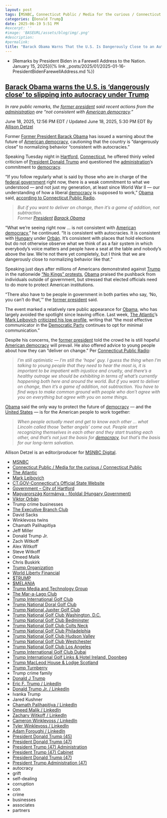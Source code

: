 ```yaml
---
layout: post
tags: [MSNBC, Connecticut Public / Media for the curious / Connecticut Public, The Atlantic, Mark Leibovich, CT.GOV-Connecticut’s Official State Website, Government – City of Hartford, Magyarország Kormánya - főoldal (Hungary Government), Viktor Orbán, Trump crime businesses, The Executive Branch Club, David Sacks, Winklevoss twins, Chamath Palihapitiya, Jeff Miller, Donald Trump Jr., Zach Witkoff, Alex Witkoff, Steve Witkoff, Omeed Malik, Chris Buskirk, Trump Organization, World Liberty Financial, $TRUMP, $MELANIA, Trump Media and Technology Group, The Mar-a-Lago Club, Trump International Golf Club, Trump National Doral Golf Club, Trump National Jupiter Golf Club, Trump National Golf Club Washington D.C., Trump National Golf Club Bedminster, Trump National Golf Club Colts Neck, Trump National Golf Club Philadelphia, Trump National Golf Club Hudson Valley, Trump National Golf Club Westchester, Trump National Golf Club Los Angeles, Trump International Golf Club Dubai, Trump International Golf Links & Hotel Ireland Doonbeg, Trump MacLeod House & Lodge Scotland, Trump Turnberry, Trump crime family, Donald J Trump, Eric F. Trump / LinkedIn, Donald Trump Jr. / LinkedIn, Ivanka Trump, Jared Kushner, Chamath Palihapitiya / LinkedIn, Omeed Malik / LinkedIn, Zachary Witkoff / LinkedIn, Cameron Winklevoss / LinkedIn, Tyler Winklevoss / LinkedIn, Adam Foroughi / LinkedIn, President Donald Trump (45), President Donald Trump (47), President Trump (47) Administration, President Trump (47) Cabinet, President Donald Trump (47), President Trump Administration (47), autocracy, grift, self-dealing, corruption, con, crime, businesses, associates, partners]
categories: [Donald Trump]
date: 2025-06-19 5:51 PM
#excerpt: ''
#image: 'BASEURL/assets/blog/img/.png'
#description:
#permalink:
title: "Barack Obama Warns That the U.S. Is Dangerously Close to an Autocracy"
---
```



- [Remarks by President Biden in a Farewell Address to the Nation. January 15, 2025]({% link _posts/2025/01/2025-01-16-PresidentBidenFarewellAddress.md %})

## [Barack Obama warns the U.S. is ‘dangerously close’ to slipping into autocracy under Trump](https://www.msnbc.com/top-stories/latest/barack-obama-trump-speech-trump-autocracy-rcna213729)

*In rare public remarks, the [former president](https://obamawhitehouse.archives.gov/) said recent actions from the [administration](https://www.whitehouse.gov/administration/) are “not consistent with [American democracy](https://constitution.congress.gov/).”*

June 18, 2025, 12:56 PM EDT / Updated June 18, 2025, 5:30 PM EDT
By [Allison Detzel](https://www.msnbc.com/author/allison-detzel-ncpn1310186)

Former [Former President Barack Obama](https://www.msnbc.com/msnbc/watch/obama-imagine-if-i-had-done-any-of-this-236665413569) has issued a warning about the future of [American democracy](https://constitution.congress.gov/), cautioning that the country is “dangerously close” to normalizing behavior “consistent with autocracies.”

Speaking Tuesday night in [Hartford](https://www.hartfordct.gov/Government), [Connecticut](https://portal.ct.gov/), he offered thinly veiled criticism of [President Donald Trump](https://www.msnbc.com/donald-trump) and questioned the [administration](https://www.whitehouse.gov/administration/)’s commitment to [democracy](https://constitution.congress.gov/).

“If you follow regularly what is said by those who are in charge of the [federal government](https://www.usa.gov/) right now, there is a weak commitment to what we understood — and not just my generation, at least since World War II — our understanding of how a liberal [democracy](https://constitution.congress.gov/) is supposed to work,” [Obama](https://obamawhitehouse.archives.gov/) said, [according to Connecticut Public Radio](https://www.ctpublic.org/news/2025-06-17/former-president-barack-obama-headlines-forum-at-the-bushnell).

> *But if you want to deliver on change, then it’s a game of addition, not subtraction.<br />Former [President](https://www.whitehouse.gov/) [Barack Obama](https://obamawhitehouse.archives.gov/)*

“What we’re seeing right now … is not consistent with [American democracy](https://constitution.congress.gov/),” he continued. “It is consistent with autocracies. It is consistent with [Hungary](https://kormany.hu/) under [Orbán](https://kormany.hu/miniszterelnok/eletrajz). It’s consistent with places that hold elections but do not otherwise observe what we think of as a fair system in which everybody’s voice matters and people have a seat at the table and nobody’s above the law. We’re not there yet completely, but I think that we are dangerously close to normalizing behavior like that.”

Speaking just days after millions of Americans demonstrated against [Trump](https://www.donaldjtrump.com/) in the nationwide [“No Kings” protests](https://www.msnbc.com/opinion/msnbc-opinion/no-kings-protest-trump-meaning-elon-musk-rcna213269), [Obama](https://obamawhitehouse.archives.gov/) praised the pushback from individuals outside of government, but stressed that elected officials need to do more to protect American institutions.

“There also have to be people in government in both parties who say, ‘No, you can’t do that,’” the [former president](https://obamawhitehouse.archives.gov/) said.

The event marked a relatively rare public appearance for [Obama](https://obamawhitehouse.archives.gov/), who has largely avoided the spotlight since leaving office. Last week, [The Atlantic](https://www.theatlantic.com/)’s [Mark Leibovich](https://www.theatlantic.com/author/mark-leibovich/) [criticized his low profile](https://www.theatlantic.com/politics/archive/2025/06/obama-retirement-trump-era/683068/), writing that “the most effective communicator in the [Democratic Party]() continues to opt for minimal communication.”

Despite his concerns, the [former president]() told the crowd he is still hopeful [American democracy](https://www.msnbc.com/top-stories/latest/americans-defend-democracy-trump-rcna210425) will prevail. He also offered advice to young people about how they can “deliver on change.” Per [Connecticut Public Radio](https://www.ctpublic.org/):

> *I’m still optimistic — I’m still the ‘hope’ guy. I guess the thing when I’m talking to young people that they need to hear the most is, it is important to be impatient with injustice and cruelty, and there’s a healthy outrage we should be exhibiting in terms of what’s currently happening both here and around the world. But if you want to deliver on change, then it’s a game of addition, not subtraction. You have to find ways to make common ground with people who don’t agree with you on everything but agree with you on some things.*

[Obama](https://obamawhitehouse.archives.gov/) said the only way to protect the future of [democracy](https://constitution.congress.gov/) — and the [United States]() — is for the American people to work together:

> *When people actually meet and get to know each other ... what Lincoln called those ‘better angels’ come out. People start recognizing themselves in each other and they start trusting each other, and that’s not just the basis for [democracy](https://constitution.congress.gov/), but that’s the basis for our long-term salvation.*

Allison Detzel is an editor/producer for [MSNBC Digital](https://www.msnbc.com/).

- [MSNBC](https://www.msnbc.com/)
- [Connecticut Public / Media for the curious / Connecticut Public](https://www.ctpublic.org/)
- [The Atlantic](https://www.theatlantic.com/)
- [Mark Leibovich](https://www.theatlantic.com/author/mark-leibovich/)
- [CT.GOV-Connecticut's Official State Website](https://portal.ct.gov/)
- [Government – City of Hartford](https://www.hartfordct.gov/Government)
- [Magyarország Kormánya - főoldal (Hungary Government)](https://kormany.hu/)
- [Viktor Orbán](https://kormany.hu/miniszterelnok/eletrajz)
- Trump crime businesses
- [The Executive Branch Club](https://www.theexecutivebranchclub.com/)
- David Sacks
- Winklevoss twins
- Chamath Palihapitiya
- Jeff Miller
- Donald Trump Jr.
- Zach  Witkoff
- Alex Witkoff
- Steve Witkoff
- Omeed Malik
- Chris Buskirk
- [Trump Organization](https://www.trump.com/)
- [World Liberty Financial](https://www.worldlibertyfinanal.com/)
- [$TRUMP](https://gettrumpmemes.com/)
- [$MELANIA](https://melaniameme.com/)
- [Trump Media and Technology Group](https://tmtgcorp.com/)
- [The Mar-a-Lago Club](https://www.maralagoclub.com/)
- [Trump International Golf Club](https://www.trumpinternationalpalmbeaches.com/)
- [Trump National Doral Golf Club](https://www.trumpgolfdoral.com/)
- [Trump National Jupiter Golf Club](https://www.trumpnationaljupiter.com/)
- [Trump National Golf Club Washington, D.C.](https://www.trumpnationaldc.com/)
- [Trump National Golf Club Bedminster](https://www.trumpnationalbedminster.com/)
- [Trump National Golf Club Colts Neck](https://www.trumpcoltsneck.com/)
- [Trump National Golf Club Philadelphia](https://www.trumpnationalphiladelphia.com/)
- [Trump National Golf Club Hudson Valley](https://www.trumpnationalhudsonvalley.com/)
- [Trump National Golf Club Westchester](https://www.trumpnationalwestchester.com/)
- [Trump National Golf Club Los Angeles](https://www.trumpnationallosangeles.com/)
- [Trump International Golf Club Dubai](https://www.trumpgolfdubai.com/)
- [Trump International Golf Links & Hotel Ireland, Doonbeg](https://www.trumpgolfireland.com/)
- [Trump MacLeod House & Lodge Scotland](https://www.trumphotels.com/macleod-house)
- [Trump Turnberry](https://www.turnberry.co.uk/)
- Trump crime family
- [Donald J Trump](https://www.donaldjtrump.com/)
- [Eric F. Trump / LinkedIn](https://www.linkedin.com/in/erictrump/)
- [Donald Trump Jr. / LinkedIn](https://www.linkedin.com/in/donald-trump-jr-4454b862/)
- Ivanka Trump
- Jared Kushner
- [Chamath Palihapitiya / LinkedIn](https://www.linkedin.com/in/chamath/)
- [Omeed Malik / LinkedIn](https://www.linkedin.com/in/omeed-malik-b483b1186/)
- [Zachary Witkoff / LinkedIn](https://www.linkedin.com/in/zachary-witkoff-038a4143/)
- [Cameron Winklevoss / LinkedIn](https://www.linkedin.com/in/winklevoss/)
- [Tyler Winklevoss / LinkedIn](https://www.linkedin.com/in/tylerwinklevoss/)
- [Adam Foroughi / LinkedIn](https://www.linkedin.com/in/adamforoughi/)
- [President Donald Trump (45)](https://trumpwhitehouse.archives.gov/)
- [President Donald Trump (47)](https://www.whitehouse.gov/administration/donald-j-trump/)
- [President Trump (47) Administration](https://www.whitehouse.gov/administration/)
- [President Trump (47) Cabinet](https://www.whitehouse.gov/administration/the-cabinet/)
- [President Donald Trump (47)](https://www.whitehouse.gov/administration/donald-j-trump/)
- [President Trump Administration (47)](https://www.whitehouse.gov/administration/)
- autocracy 
- grift
- self-dealing
- corruption
- con
- crime
- businesses
- associates
- partners
